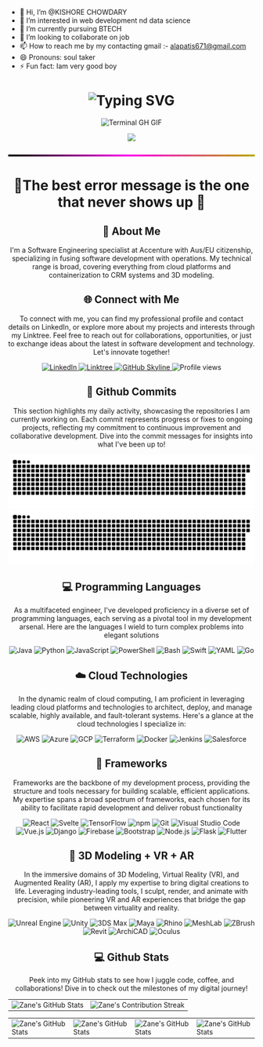 - 👋 Hi, I’m @KISHORE CHOWDARY
- 👀 I’m interested in  web development nd data science
- 🌱 I’m currently pursuing BTECH
- 💞️ I’m looking to collaborate on job
- 📫 How to reach me by my contacting gmail :- alapatis671@gmail.com
- 😄 Pronouns:  soul taker
- ⚡ Fun fact: Iam   very good boy

<!--- chowdary1058/chowdary1058 is a ✨ special ✨ repository because its `README.md` (this file) appears on your GitHub profile. You can click the Preview link to take a look at your changes. ---> <div align="center">     <h1><img src="https://readme-typing-svg.herokuapp.com?font=Jetbrains+mono&size=40&duration=3000&color=33FF33&center=true&vCenter=true&width=435&lines=Hey..+I'm+MR.DARK;This+is..;..my+Github..;" alt="Typing SVG"/></h1>     <p><img src="termina-gh.gif" alt="Terminal GH GIF" /></p> </div>     <p align="center">   <img src="https://capsule-render.vercel.app/api?type=waving&color=ff4b4b&height=180&section=header&text=Red%20Lines%20Everywhere...%20Send%20Help!&fontSize=45&animation=fadeIn&fontColor=ffffff&fontAlignY=40&desc=Errors%20Are%20My%20Life...&descAlignY=70&descAlign=70"/> </p>  <p align="center">  <img src="https://raw.githubusercontent.com/IndusAryan/IndusAryan/main/line3.gif" alt="Divider" width="1050" height="4" /> </p>     <h1 align="center"> 👤The best error message is the one that never shows up 🤖</h1> <div align="center">     <h2>🚀 About Me</h2> <!--     <p><img src="termina-gh.gif" alt="Terminal GH GIF" /></p> -->     <p>I'm a Software Engineering specialist at Accenture with Aus/EU citizenship, specializing in fusing software development with operations. My technical range is broad, covering everything from cloud platforms and containerization to CRM systems and 3D modeling.</p> </div>  <div align="center"> <h2 align="center" class="section-heading">🌐 Connect with Me</h2> <p> To connect with me, you can find my professional profile and contact details on LinkedIn, or explore more about my projects and interests through my Linktree. Feel free to reach out for collaborations, opportunities, or just to exchange ideas about the latest in software development and technology. Let's innovate together! </p> <div align="center">   <a href="https://www.linkedin.com/in/zane-pearton">     <img src="https://img.shields.io/badge/ZanePearton-0077B5?style=for-the-badge&logo=linkedin&logoColor=white" alt="LinkedIn"/>   </a>   <a href="https://linktr.ee/zanepearton">     <img src="https://img.shields.io/badge/Linktree-39E09B?style=for-the-badge&logo=Linktree&logoColor=white" alt="Linktree"/>   </a> <a href="https://github.com/ZanePearton/ZanePearton" target="_blank">     <img src="https://img.shields.io/badge/View%20on%20GitHub-%230077B5.svg?&style=for-the-badge&logo=github&logoColor=white" alt="GitHub Skyline"/> </a> <img src="https://komarev.com/ghpvc/?username=ZanePearton&style=for-the-badge" alt="Profile views" /> </div>  <div align="center">   <h2>🚀 Github Commits</h2>     <p>This section highlights my daily activity, showcasing the repositories I am currently working on. Each commit represents progress or fixes to ongoing projects, reflecting my commitment to continuous improvement and collaborative development. Dive into the commit messages for insights into what I've been up to!</p>   <img src="https://raw.githubusercontent.com/zanepearton/zanepearton/output/github-contribution-grid-snake-dark.svg#gh-dark-mode-only" alt="GitHub Contribution Grid Snake Animation Dark Mode"/>   <img src="https://raw.githubusercontent.com/zanepearton/zanepearton/output/github-contribution-grid-snake.svg#gh-light-mode-only" alt="GitHub Contribution Grid Snake Animation Light Mode"/> </div>  <h2 align="center" class="section-heading">💻 Programming Languages</h2> <p> As a multifaceted engineer, I've developed proficiency in a diverse set of programming languages, each serving as a pivotal tool in my development arsenal. Here are the languages I wield to turn complex problems into elegant solutions</p> <div align="center">   <img src="https://img.shields.io/badge/Java-007396?style=for-the-badge&logo=java&logoColor=white" alt="Java" />   <img src="https://img.shields.io/badge/Python-3776AB?style=for-the-badge&logo=python&logoColor=white" alt="Python"/>   <img src="https://img.shields.io/badge/JavaScript-F7DF1E?style=for-the-badge&logo=javascript&logoColor=black" alt="JavaScript"/>   <img src="https://img.shields.io/badge/PowerShell-5391FE?style=for-the-badge&logo=powershell&logoColor=white" alt="PowerShell"/>   <img src="https://img.shields.io/badge/Bash-4EAA25?style=for-the-badge&logo=gnu-bash&logoColor=white" alt="Bash"/>   <img src="https://img.shields.io/badge/Swift-FA7343?style=for-the-badge&logo=swift&logoColor=white" alt="Swift"/>   <img src="https://img.shields.io/badge/YAML-0A0A0A?style=for-the-badge" alt="YAML"/>   <img src="https://img.shields.io/badge/Go-00ADD8?style=for-the-badge&logo=go&logoColor=white" alt="Go"/>  </div> <h2 align="center" class="section-heading">☁️ Cloud Technologies</h2> <p>In the dynamic realm of cloud computing, I am proficient in leveraging leading cloud platforms and technologies to architect, deploy, and manage scalable, highly available, and fault-tolerant systems. Here's a glance at the cloud technologies I specialize in:</p> <div align="center">   <img src="https://img.shields.io/badge/AWS-FF9900?style=for-the-badge&logo=amazonaws&logoColor=white" alt="AWS" />   <img src="https://img.shields.io/badge/Azure-0089D6?style=for-the-badge&logo=microsoftazure&logoColor=white" alt="Azure"/>   <img src="https://img.shields.io/badge/GCP-4285F4?style=for-the-badge&logo=googlecloud&logoColor=white" alt="GCP"/>   <img src="https://img.shields.io/badge/Terraform-623CE4?style=for-the-badge&logo=terraform&logoColor=white" alt="Terraform"/>   <img src="https://img.shields.io/badge/Docker-2496ED?style=for-the-badge&logo=docker&logoColor=white" alt="Docker"/>   <img src="https://img.shields.io/badge/Jenkins-D24939?style=for-the-badge&logo=jenkins&logoColor=white" alt="Jenkins"/>   <img src="https://img.shields.io/badge/Salesforce-00A1E0?style=for-the-badge&logo=salesforce&logoColor=white" alt="Salesforce"/> </div>  <h2 align="center" class="section-heading">🔧 Frameworks</h2> <p>Frameworks are the backbone of my development process, providing the structure and tools necessary for building scalable, efficient applications. My expertise spans a broad spectrum of frameworks, each chosen for its ability to facilitate rapid development and deliver robust functionality</p> <div align="center">   <img src="https://img.shields.io/badge/React-20232A?style=for-the-badge&logo=react&logoColor=61DAFB" alt="React"/>   <img src="https://img.shields.io/badge/Svelte-FF3E00?style=for-the-badge&logo=svelte&logoColor=white" alt="Svelte"/>   <img src="https://img.shields.io/badge/TensorFlow-FF6F00?style=for-the-badge&logo=tensorflow&logoColor=white" alt="TensorFlow"/>   <img src="https://img.shields.io/badge/npm-CB3837?style=for-the-badge&logo=npm&logoColor=white" alt="npm"/>   <img src="https://img.shields.io/badge/Git-F05032?style=for-the-badge&logo=git&logoColor=white" alt="Git"/>   <img src="https://img.shields.io/badge/Visual%20Studio%20Code-007ACC?style=for-the-badge&logo=visualstudiocode&logoColor=white" alt="Visual Studio Code"/>   <img src="https://img.shields.io/badge/Vue.js-4FC08D?style=for-the-badge&logo=vuedotjs&logoColor=white" alt="Vue.js"/>   <img src="https://img.shields.io/badge/Django-092E20?style=for-the-badge&logo=django&logoColor=green" alt="Django"/>   <img src="https://img.shields.io/badge/Firebase-FFCA28?style=for-the-badge&logo=firebase&logoColor=white" alt="Firebase"/>   <img src="https://img.shields.io/badge/Bootstrap-7952B3?style=for-the-badge&logo=bootstrap&logoColor=white" alt="Bootstrap"/>   <img src="https://img.shields.io/badge/Node.js-339933?style=for-the-badge&logo=nodedotjs&logoColor=white" alt="Node.js"/>   <img src="https://img.shields.io/badge/Flask-000000?style=for-the-badge&logo=flask&logoColor=white" alt="Flask"/>   <img src="https://img.shields.io/badge/Flutter-02569B?style=for-the-badge&logo=flutter&logoColor=white" alt="Flutter"/>  </div>  <h2 align="center" class="section-heading">👾 3D Modeling + VR + AR</h2> <p>In the immersive domains of 3D Modeling, Virtual Reality (VR), and Augmented Reality (AR), I apply my expertise to bring digital creations to life. Leveraging industry-leading tools, I sculpt, render, and animate with precision, while pioneering VR and AR experiences that bridge the gap between virtuality and reality.</p> <div align="center">   <img src="https://img.shields.io/badge/Unreal_Engine-313131?style=for-the-badge&logo=unreal-engine&logoColor=white" alt="Unreal Engine"/>   <img src="https://img.shields.io/badge/Unity-000000?style=for-the-badge&logo=unity&logoColor=white" alt="Unity"/>   <img src="https://img.shields.io/badge/3DS_Max-0696D7?style=for-the-badge&logo=autodesk&logoColor=white" alt="3DS Max"/>   <img src="https://img.shields.io/badge/Maya-0696D7?style=for-the-badge&logo=autodesk&logoColor=white" alt="Maya"/>   <img src="https://img.shields.io/badge/Rhino-801010?style=for-the-badge&logo=rhinoceros&logoColor=white" alt="Rhino"/>   <img src="https://img.shields.io/badge/MeshLab-FF4000?style=for-the-badge" alt="MeshLab"/>   <img src="https://img.shields.io/badge/ZBrush-5491F1?style=for-the-badge" alt="ZBrush"/>   <img src="https://img.shields.io/badge/Revit-FF9E0B?style=for-the-badge&logo=autodesk&logoColor=white" alt="Revit"/>   <img src="https://img.shields.io/badge/ArchiCAD-0081CF?style=for-the-badge" alt="ArchiCAD"/>   <img src="https://img.shields.io/badge/Oculus-1C1E20?style=for-the-badge&logo=oculus&logoColor=white" alt="Oculus"/> </div>  <div align="center"> <h2 align="center" class="section-heading"> 💻 Github Stats</h2> <p>Peek into my GitHub stats to see how I juggle code, coffee, and collaborations! Dive in to check out the milestones of my digital journey!</p>  <table align="center" width="100%" height="100%" >     <tr>        <td><img style="border: none;" src="https://github-profile-summary-cards.vercel.app/api/cards/profile-details?username=zanepearton&theme=github_dark" alt="Zane's GitHub Stats"/></td>           <td><img style="border: none;" src="https://github-readme-streak-stats.herokuapp.com/?user=zanepearton&theme=merko" alt="Zane's Contribution Streak"/></td>     </tr>  </table>   <table align="center" width="100%" height="100%" >     <tr>         <td><img style="border: none;" src="https://github-profile-summary-cards.vercel.app/api/cards/stats?username=zanepearton&theme=github_dark" alt="Zane's GitHub Stats"/></td>         <td><img style="border: none;" src="https://github-profile-summary-cards.vercel.app/api/cards/productive-time?username=zanepearton&theme=github_dark&utcOffset=10" alt="Zane's GitHub Stats"/>         <td><img style="border: none;" src="https://github-profile-summary-cards.vercel.app/api/cards/repos-per-language?username=zanepearton&theme=github_dark" alt="Zane's GitHub Stats"/></td>         <td><img style="border: none;" src="https://github-profile-summary-cards.vercel.app/api/cards/most-commit-language?username=zanepearton&theme=github_dark" alt="Zane's GitHub Stats"/></td>     </tr>  </table> </div>           
